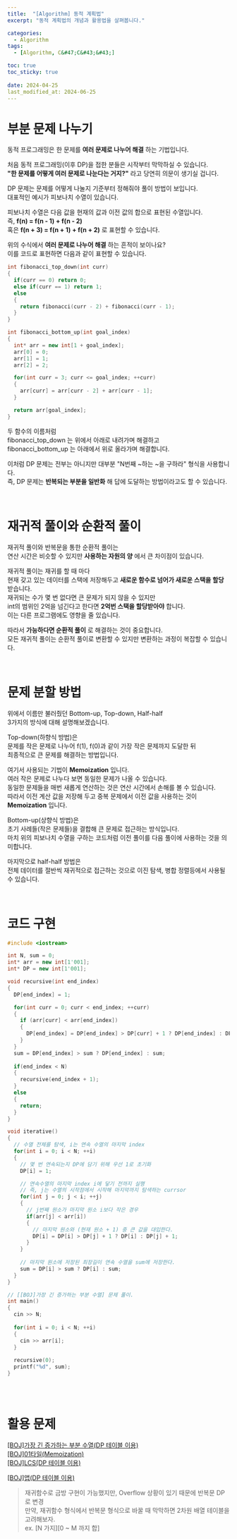 ```yaml
---
title:  "[Algorithm] 동적 계획법"
excerpt: "동적 계획법의 개념과 활용법을 살펴봅니다."

categories:
  - Algorithm
tags:
  - [Algorithm, C&#47;C&#43;&#43;]

toc: true
toc_sticky: true
 
date: 2024-04-25
last_modified_at: 2024-06-25
---
```


# 부분 문제 나누기

동적 프로그래밍은 한 문제를 __여러 문제로 나누어 해결__ 하는 기법입니다.  
  
처음 동적 프로그래밍(이후 DP)을 접한 분들은 시작부터 막막하실 수 있습니다.  
__"한 문제를 어떻게 여러 문제로 나눈다는 거지?"__ 라고 당연히 의문이 생기실 겁니다.  
  
DP 문제는 문제를 어떻게 나눌지 기준부터 정해줘야 풀이 방법이 보입니다.  
대표적인 예시가 피보나치 수열이 있습니다.  
  
피보나치 수열은 다음 값을 현재의 값과 이전 값의 합으로 표현된 수열입니다.  
즉, __f(n) = f(n - 1) + f(n - 2)__  
혹은 __f(n + 3) = f(n + 1) + f(n + 2)__ 로 표현할 수 있습니다.  
  
위의 수식에서 __여러 문제로 나누어 해결__ 하는 흔적이 보이나요?  
이를 코드로 표현하면 다음과 같이 표현할 수 있습니다.  

```c++
int fibonacci_top_down(int curr)
{
  if(curr == 0) return 0;
  else if(curr == 1) return 1;
  else 
  {
    return fibonacci(curr - 2) + fibonacci(curr - 1);
  }
}

int fibonacci_bottom_up(int goal_index)
{
  int* arr = new int[1 + goal_index];
  arr[0] = 0;
  arr[1] = 1;
  arr[2] = 2;

  for(int curr = 3; curr <= goal_index; ++curr)
  {
    arr[curr] = arr[curr - 2] + arr[curr - 1];
  }

  return arr[goal_index];
}
```

두 함수의 이름처럼  
fibonacci_top_down 는 위에서 아래로 내려가며 해결하고  
fibonacci_bottom_up 는 아래에서 위로 올라가며 해결합니다.  
  
이처럼 DP 문제는 전부는 아니지만 대부분 "N번째 ~하는 ~을 구하라" 형식을 사용합니다.  
즉, DP 문제는 __반복되는 부분을 일반화__ 해 답에 도달하는 방법이라고도 할 수 있습니다.

<br/>

# 재귀적 풀이와 순환적 풀이

재귀적 풀이와 반복문을 통한 순환적 풀이는  
연산 시간은 비슷할 수 있지만 __사용하는 자원의 양__ 에서 큰 차이점이 있습니다.  
  
재귀적 풀이는 재귀를 할 때 마다  
현재 갖고 있는 데이터를 스택에 저장해두고 __새로운 함수로 넘어가 새로운 스택을 할당__ 받습니다.  
재귀되는 수가 몇 번 없다면 큰 문제가 되지 않을 수 있지만  
int의 범위인 2억을 넘긴다고 한다면 __2억번 스택을 할당받아야__ 합니다.  
이는 다른 프로그램에도 영향을 줄 있습니다.  
  
따라서 __가능하다면 순환적 풀이__ 로 해결하는 것이 중요합니다.  
모든 재귀적 풀이는 순환적 풀이로 변환할 수 있지만 변환하는 과정이 복잡할 수 있습니다.

<br/>

# 문제 분할 방법

위에서 이름만 불러줬던 Bottom-up, Top-down, Half-half  
3가지의 방식에 대해 설명해보겠습니다.  
  
Top-down(하향식 방법)은    
문제를 작은 문제로 나누어 f(1), f(0)과 같이 가장 작은 문제까지 도달한 뒤  
최종적으로 큰 문제를 해결하는 방법입니다.  
  
여기서 사용되는 기법이 __Memoization__ 입니다.  
여러 작은 문제로 나누다 보면 동일한 문제가 나올 수 있습니다.  
동일한 문제들을 매번 새롭게 연산하는 것은 연산 시간에서 손해를 볼 수 있습니다.  
따라서 이전 계산 값을 저장해 두고 중복 문제에서 이전 값을 사용하는 것이 __Memoization__ 입니다.  

Bottom-up(상향식 방법)은  
초기 사례들(작은 문제들)을 결합해 큰 문제로 접근하는 방식입니다.  
마치 위의 피보나치 수열을 구하는 코드처럼 이전 풀이를 다음 풀이에 사용하는 것을 의미합니다.  
  
마지막으로 half-half 방법은  
전체 데이터를 절반씩 재귀적으로 접근하는 것으로 이진 탐색, 병합 정렬등에서 사용될 수 있습니다.  

<br/>

# 코드 구현
```c++
#include <iostream>

int N, sum = 0;
int* arr = new int[1'001];
int* DP = new int[1'001];

void recursive(int end_index)
{
  DP[end_index] = 1;

  for(int curr = 0; curr < end_index; ++curr)
  {
    if (arr[curr] < arr[end_index])
    {
      DP[end_index] = DP[end_index] > DP[curr] + 1 ? DP[end_index] : DP[curr] + 1;
    }
  }
  sum = DP[end_index] > sum ? DP[end_index] : sum;
  
  if(end_index < N)
  {
    recursive(end_index + 1);
  }
  else
  {
    return;
  }
}

void iterative()
{
  // 수열 전체를 탐색, i는 연속 수열의 마지막 index
  for(int i = 0; i < N; ++i) 
  {
    // 몇 번 연속되는지 DP에 담기 위해 우선 1로 초기화
    DP[i] = 1;

    // 연속수열의 마지막 index i에 닿기 전까지 실행
    // 즉, j는 수열의 시작점에서 시작해 마지막까지 탐색하는 currsor
    for(int j = 0; j < i; ++j) 
    {
      // j번째 원소가 마지막 원소 i보다 작은 경우
      if(arr[j] < arr[i]) 
      {
        // 마지막 원소와 (현재 원소 + 1) 중 큰 값을 대입한다.
        DP[i] = DP[i] > DP[j] + 1 ? DP[i] : DP[j] + 1;
      }
    }
    
    // 마지막 원소에 저장된 최장길이 연속 수열을 sum에 저장한다.
    sum = DP[i] > sum ? DP[i] : sum;
  }
}

// [[BOJ]가장 긴 증가하는 부분 수열] 문제 풀이.
int main() 
{
  cin >> N;
  
  for(int i = 0; i < N; ++i)
  {
    cin >> arr[i];
  }
  
  recursive(0);
  printf("%d", sum);
}   
   
```
<br/>

# 활용 문제
[[BOJ]가장 긴 증가하는 부분 수열(DP 테이블 이용)](https://www.acmicpc.net/problem/11053)  
[[BOJ]01타일(Memoization)](https://www.acmicpc.net/problem/1904)  
[[BOJ]LCS(DP 테이블 이용)](https://www.acmicpc.net/problem/9251)  

[[BOJ]앱(DP 테이블 이용)](https://www.acmicpc.net/problem/7579)  
> 재귀함수로 금방 구현이 가능했지만, Overflow 상황이 있기 때문에 반복문 DP로 변경  
> 만약, 재귀함수 형식에서 반복문 형식으로 바꿀 때 막막하면 2차원 배열 테이블을 고려해보자.  
> ex. [N 가지][0 ~ M 까지 합]  

<br/>